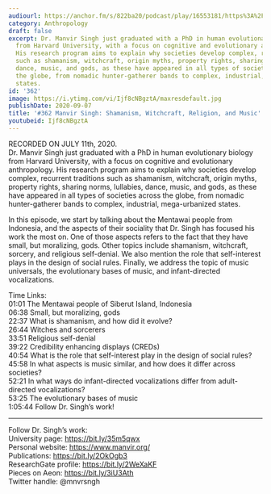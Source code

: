 ```yaml
---
audiourl: https://anchor.fm/s/822ba20/podcast/play/16553181/https%3A%2F%2Fd3ctxlq1ktw2nl.cloudfront.net%2Fstaging%2F2020-6-14%2F100ab4e3-bfee-8c3b-5544-17d151fccbfc.m4a
category: Anthropology
draft: false
excerpt: Dr. Manvir Singh just graduated with a PhD in human evolutionary biology
  from Harvard University, with a focus on cognitive and evolutionary anthropology.
  His research program aims to explain why societies develop complex, recurrent traditions
  such as shamanism, witchcraft, origin myths, property rights, sharing norms, lullabies,
  dance, music, and gods, as these have appeared in all types of societies across
  the globe, from nomadic hunter-gatherer bands to complex, industrial, mega-urbanized
  states.
id: '362'
image: https://i.ytimg.com/vi/Ijf8cNBgztA/maxresdefault.jpg
publishDate: 2020-09-07
title: '#362 Manvir Singh: Shamanism, Witchcraft, Religion, and Music'
youtubeid: Ijf8cNBgztA
---
```

<div class="timelinks">

RECORDED ON JULY 11th, 2020.  
Dr. Manvir Singh just graduated with a PhD in human evolutionary biology from Harvard University, with a focus on cognitive and evolutionary anthropology. His research program aims to explain why societies develop complex, recurrent traditions such as shamanism, witchcraft, origin myths, property rights, sharing norms, lullabies, dance, music, and gods, as these have appeared in all types of societies across the globe, from nomadic hunter-gatherer bands to complex, industrial, mega-urbanized states.

In this episode, we start by talking about the Mentawai people from Indonesia, and the aspects of their sociality that Dr. Singh has focused his work the most on. One of those aspects refers to the fact that they have small, but moralizing, gods. Other topics include shamanism, witchcraft, sorcery, and religious self-denial. We also mention the role that self-interest plays in the design of social rules. Finally, we address the topic of music universals, the evolutionary bases of music, and infant-directed vocalizations.

Time Links:  
<time>01:01</time> The Mentawai people of Siberut Island, Indonesia  
<time>06:38</time> Small, but moralizing, gods  
<time>22:37</time> What is shamanism, and how did it evolve?  
<time>26:44</time> Witches and sorcerers  
<time>33:51</time> Religious self-denial  
<time>39:22</time> Credibility enhancing displays (CREDs)  
<time>40:54</time> What is the role that self-interest play in the design of social rules?  
<time>45:58</time> In what aspects is music similar, and how does it differ across societies?  
<time>52:21</time> In what ways do infant-directed vocalizations differ from adult-directed vocalizations?  
<time>53:25</time> The evolutionary bases of music  
<time>1:05:44</time> Follow Dr. Singh’s work!

---

Follow Dr. Singh’s work:  
University page: https://bit.ly/35m5qwx  
Personal website: https://www.manvir.org/  
Publications: https://bit.ly/2OkOgb3  
ResearchGate profile: https://bit.ly/2WeXaKF  
Pieces on Aeon: https://bit.ly/3iU3Ath  
Twitter handle: @mnvrsngh
</div>

